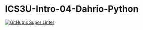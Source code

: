# ICS3U-Intro-04-Dahrio-Python

[![GitHub's Super Linter](https://github.com/Dahrio-Francois/ICS3U-Intro-03-Dahrio-Python/workflows/GitHub's%20Super%20Linter/badge.svg)](https://github.com/Dahrio-Francois/ICS3U-Intro-03-Dahrio-Python/actions)
